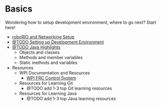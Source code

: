 # Basics
Wondering how to setup development environment, where to go next? Start here!

* [roboRIO and Networking Setup](./networking.md)
* [@TODO Setting up Development Environment](./dev_environment.md)
* [@TODO Java Highlights](./java_basics.md)
  * Objects and classes
  * Methods and member variables
  * Static methods and variables
* Resources
  * WPI Documentation and Resources
    * [WPI FRC Control System](http://wpilib.screenstepslive.com)
  * Resources for Learning Git
    * @TODO add 1-3 top Git learning resources
  * Resources for Learning Java
    * @TODO add 1-3 top Java learning resources
